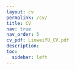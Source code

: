 ```yaml
---
layout: cv
permalink: /cv/
title: CV
nav: true
nav_order: 5
cv_pdf: LinweiYU_CV.pdf
description:
toc:
  sidebar: left
---
```

